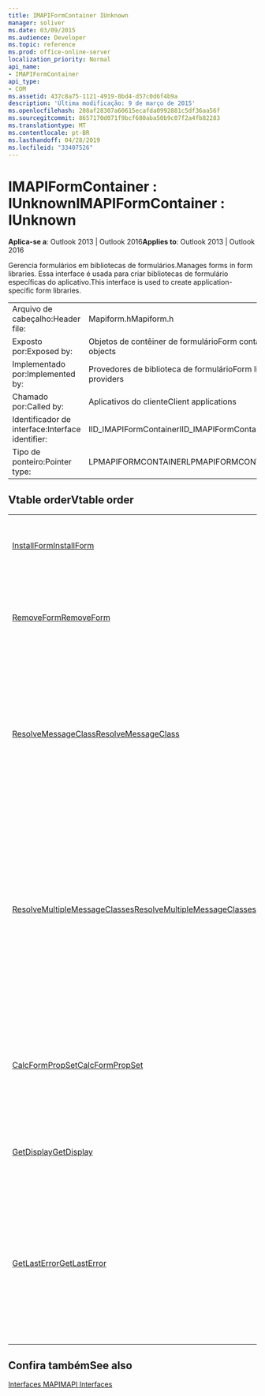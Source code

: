 ```yaml
---
title: IMAPIFormContainer IUnknown
manager: soliver
ms.date: 03/09/2015
ms.audience: Developer
ms.topic: reference
ms.prod: office-online-server
localization_priority: Normal
api_name:
- IMAPIFormContainer
api_type:
- COM
ms.assetid: 437c8a75-1121-4919-8bd4-d57c0d6f4b9a
description: 'Última modificação: 9 de março de 2015'
ms.openlocfilehash: 208af28307a60615ecafda0992881c5df36aa56f
ms.sourcegitcommit: 8657170d071f9bcf680aba50b9c07f2a4fb82283
ms.translationtype: MT
ms.contentlocale: pt-BR
ms.lasthandoff: 04/28/2019
ms.locfileid: "33407526"
---
```

# <a name="imapiformcontainer--iunknown"></a><span data-ttu-id="783bc-103">IMAPIFormContainer : IUnknown</span><span class="sxs-lookup"><span data-stu-id="783bc-103">IMAPIFormContainer : IUnknown</span></span>

  
  
<span data-ttu-id="783bc-104">**Aplica-se a**: Outlook 2013 | Outlook 2016</span><span class="sxs-lookup"><span data-stu-id="783bc-104">**Applies to**: Outlook 2013 | Outlook 2016</span></span> 
  
<span data-ttu-id="783bc-105">Gerencia formulários em bibliotecas de formulários.</span><span class="sxs-lookup"><span data-stu-id="783bc-105">Manages forms in form libraries.</span></span> <span data-ttu-id="783bc-106">Essa interface é usada para criar bibliotecas de formulário específicas do aplicativo.</span><span class="sxs-lookup"><span data-stu-id="783bc-106">This interface is used to create application-specific form libraries.</span></span> 
  
|||
|:-----|:-----|
|<span data-ttu-id="783bc-107">Arquivo de cabeçalho:</span><span class="sxs-lookup"><span data-stu-id="783bc-107">Header file:</span></span>  <br/> |<span data-ttu-id="783bc-108">Mapiform.h</span><span class="sxs-lookup"><span data-stu-id="783bc-108">Mapiform.h</span></span>  <br/> |
|<span data-ttu-id="783bc-109">Exposto por:</span><span class="sxs-lookup"><span data-stu-id="783bc-109">Exposed by:</span></span>  <br/> |<span data-ttu-id="783bc-110">Objetos de contêiner de formulário</span><span class="sxs-lookup"><span data-stu-id="783bc-110">Form container objects</span></span>  <br/> |
|<span data-ttu-id="783bc-111">Implementado por:</span><span class="sxs-lookup"><span data-stu-id="783bc-111">Implemented by:</span></span>  <br/> |<span data-ttu-id="783bc-112">Provedores de biblioteca de formulário</span><span class="sxs-lookup"><span data-stu-id="783bc-112">Form library providers</span></span>  <br/> |
|<span data-ttu-id="783bc-113">Chamado por:</span><span class="sxs-lookup"><span data-stu-id="783bc-113">Called by:</span></span>  <br/> |<span data-ttu-id="783bc-114">Aplicativos do cliente</span><span class="sxs-lookup"><span data-stu-id="783bc-114">Client applications</span></span>  <br/> |
|<span data-ttu-id="783bc-115">Identificador de interface:</span><span class="sxs-lookup"><span data-stu-id="783bc-115">Interface identifier:</span></span>  <br/> |<span data-ttu-id="783bc-116">IID_IMAPIFormContainer</span><span class="sxs-lookup"><span data-stu-id="783bc-116">IID_IMAPIFormContainer</span></span>  <br/> |
|<span data-ttu-id="783bc-117">Tipo de ponteiro:</span><span class="sxs-lookup"><span data-stu-id="783bc-117">Pointer type:</span></span>  <br/> |<span data-ttu-id="783bc-118">LPMAPIFORMCONTAINER</span><span class="sxs-lookup"><span data-stu-id="783bc-118">LPMAPIFORMCONTAINER</span></span>  <br/> |
   
## <a name="vtable-order"></a><span data-ttu-id="783bc-119">Vtable order</span><span class="sxs-lookup"><span data-stu-id="783bc-119">Vtable order</span></span>

|||
|:-----|:-----|
|[<span data-ttu-id="783bc-120">InstallForm</span><span class="sxs-lookup"><span data-stu-id="783bc-120">InstallForm</span></span>](imapiformcontainer-installform.md) <br/> |<span data-ttu-id="783bc-121">Instala um formulário em um contêiner de formulário.</span><span class="sxs-lookup"><span data-stu-id="783bc-121">Installs a form into a form container.</span></span>  <br/> |
|[<span data-ttu-id="783bc-122">RemoveForm</span><span class="sxs-lookup"><span data-stu-id="783bc-122">RemoveForm</span></span>](imapiformcontainer-removeform.md) <br/> |<span data-ttu-id="783bc-123">Remove um formulário específico de um contêiner de formulário.</span><span class="sxs-lookup"><span data-stu-id="783bc-123">Removes a particular form from a form container.</span></span>  <br/> |
|[<span data-ttu-id="783bc-124">ResolveMessageClass</span><span class="sxs-lookup"><span data-stu-id="783bc-124">ResolveMessageClass</span></span>](imapiformcontainer-resolvemessageclass.md) <br/> |<span data-ttu-id="783bc-125">Resolve uma classe de mensagem para seu formulário em um contêiner de formulário e retorna um objeto de informações de formulário para esse formulário.</span><span class="sxs-lookup"><span data-stu-id="783bc-125">Resolves a message class to its form in a form container and returns a form information object for that form.</span></span>  <br/> |
|[<span data-ttu-id="783bc-126">ResolveMultipleMessageClasses</span><span class="sxs-lookup"><span data-stu-id="783bc-126">ResolveMultipleMessageClasses</span></span>](imapiformcontainer-resolvemultiplemessageclasses.md) <br/> |<span data-ttu-id="783bc-127">Resolve um grupo de classes de mensagem para seus formulários em um contêiner de formulário e retorna uma matriz de objetos de informações de formulário para esses formulários.</span><span class="sxs-lookup"><span data-stu-id="783bc-127">Resolves a group of message classes to their forms in a form container and returns an array of form information objects for those forms.</span></span>  <br/> |
|[<span data-ttu-id="783bc-128">CalcFormPropSet</span><span class="sxs-lookup"><span data-stu-id="783bc-128">CalcFormPropSet</span></span>](imapiformcontainer-calcformpropset.md) <br/> |<span data-ttu-id="783bc-129">Retorna uma matriz das propriedades usadas por todos os formulários instalados em um contêiner de formulário.</span><span class="sxs-lookup"><span data-stu-id="783bc-129">Returns an array of the properties used by all forms installed in a form container.</span></span>  <br/> |
|[<span data-ttu-id="783bc-130">GetDisplay</span><span class="sxs-lookup"><span data-stu-id="783bc-130">GetDisplay</span></span>](imapiformcontainer-getdisplay.md) <br/> |<span data-ttu-id="783bc-131">Retorna o nome de exibição de um contêiner de formulário.</span><span class="sxs-lookup"><span data-stu-id="783bc-131">Returns the display name of a form container.</span></span>  <br/> |
|[<span data-ttu-id="783bc-132">GetLastError</span><span class="sxs-lookup"><span data-stu-id="783bc-132">GetLastError</span></span>](imapiformcontainer-getlasterror.md) <br/> |<span data-ttu-id="783bc-133">Retorna uma [estrutura MAPIERROR](mapierror.md) que contém informações sobre o erro anterior que ocorreu no objeto de contêiner de formulário.</span><span class="sxs-lookup"><span data-stu-id="783bc-133">Returns a [MAPIERROR](mapierror.md) structure containing information about the previous error occurring to the form container object.</span></span>  <br/> |
   
## <a name="see-also"></a><span data-ttu-id="783bc-134">Confira também</span><span class="sxs-lookup"><span data-stu-id="783bc-134">See also</span></span>



[<span data-ttu-id="783bc-135">Interfaces MAPI</span><span class="sxs-lookup"><span data-stu-id="783bc-135">MAPI Interfaces</span></span>](mapi-interfaces.md)


